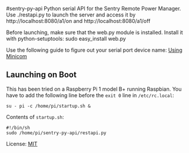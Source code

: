 #sentry-py-api
Python serial API for the Sentry Remote Power Manager. Use ./restapi.py to launch the server and access it by http://localhost:8080/a1/on and http://localhost:8080/a1/off

Before launching, make sure that the web.py module is installed. Install it with python-setuptools: sudo easy_install web.py

Use the following guide to figure out your serial port device name: [Using Minicom](https://help.ubuntu.com/community/Minicom)

## Launching on Boot
This has been tried on a Raspberry Pi 1 model B+ running Raspbian. You have to add the following line before the `exit 0` line in `/etc/rc.local`:
```
su - pi -c /home/pi/startup.sh &
```

Contents of `startup.sh`:
```
#!/bin/sh
sudo /home/pi/sentry-py-api/restapi.py
```

License: [MIT](LICENSE)

